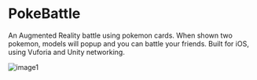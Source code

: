 # PokeBattle
An Augmented Reality battle using pokemon cards.
When shown two pokemon, models will popup and you can battle your friends.
Built for iOS, using Vuforia and Unity networking.

![image1](https://cloud.githubusercontent.com/assets/6895160/24087912/d29e7146-0ce1-11e7-8443-76b60690d317.PNG)
